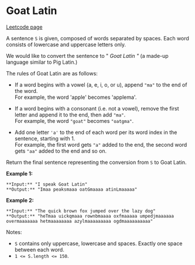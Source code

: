 # Goat Latin
[Leetcode page](https://leetcode.com/problems/goat-latin/description)

A sentence `S` is given, composed of words separated by spaces. Each word
consists of lowercase and uppercase letters only.

We would like to convert the sentence to " _Goat Latin "_ (a made-up language
similar to Pig Latin.)

The rules of Goat Latin are as follows:

  * If a word begins with a vowel (a, e, i, o, or u), append `"ma"` to the end of the word.  
For example, the word 'apple' becomes 'applema'.  


  * If a word begins with a consonant (i.e. not a vowel), remove the first letter and append it to the end, then add `"ma"`.  
For example, the word `"goat"` becomes `"oatgma"`.  


  * Add one letter `'a'` to the end of each word per its word index in the sentence, starting with 1.  
For example, the first word gets `"a"` added to the end, the second word gets
`"aa"` added to the end and so on.

Return the final sentence representing the conversion from `S` to Goat Latin.



**Example 1:**

    
    
    **Input:** "I speak Goat Latin"
    **Output:** "Imaa peaksmaaa oatGmaaaa atinLmaaaaa"
    

**Example 2:**

    
    
    **Input:** "The quick brown fox jumped over the lazy dog"
    **Output:** "heTmaa uickqmaaa rownbmaaaa oxfmaaaaa umpedjmaaaaaa overmaaaaaaa hetmaaaaaaaa azylmaaaaaaaaa ogdmaaaaaaaaaa"
    



Notes:

  * `S` contains only uppercase, lowercase and spaces. Exactly one space between each word.
  * `1 <= S.length <= 150`.

